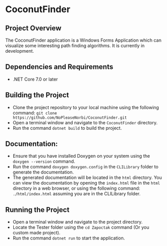 # CoconutFinder

## Project Overview

The CoconutFinder application is a Windows Forms Application which can visualize some interesting path finding algorithms. It is currently in development.

## Dependencies and Requirements

- .NET Core 7.0 or later

## Building the Project

- Clone the project repository to your local machine using the following command:
`git clone https://github.com/NoPleaseNorbi/CoconutFinder.git`
- Open a terminal window and navigate to the `CoconutFinder` directory.
- Run the command `dotnet build` to build the project.

## Documentation:

- Ensure that you have installed Doxygen on your system using the `doxygen --version` command.
- Run the command `doxygen doxygen.config` in the `CLILibrary` folder to generate the documentation.
- The generated documentation will be located in the `html` directory. You can view the documentation by opening the `index.html` file in the `html` directory in a web browser, or using the following command: `./html/index.html` assuming you are in the CLILibrary folder.


## Running the Project

- Open a terminal window and navigate to the project directory.
- Locate the Tester folder using the `cd Zapoctak` command (Or you custom made project).
- Run the command `dotnet run` to start the application.

